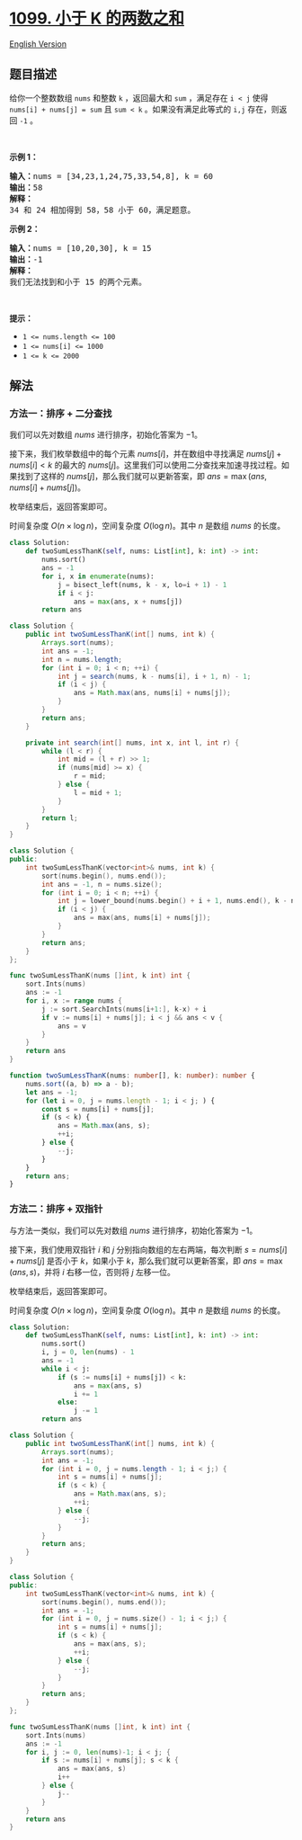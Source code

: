 # [1099. 小于 K 的两数之和](https://leetcode.cn/problems/two-sum-less-than-k)

[English Version](/solution/1000-1099/1099.Two%20Sum%20Less%20Than%20K/README_EN.md)

## 题目描述

<!-- 这里写题目描述 -->

<p>给你一个整数数组 <code>nums</code> 和整数 <code>k</code> ，返回最大和 <code>sum</code> ，满足存在 <code>i < j</code> 使得 <code>nums[i] + nums[j] = sum</code> 且 <code>sum < k</code> 。如果没有满足此等式的 <code>i,j</code> 存在，则返回 <code>-1</code> 。</p>

<p> </p>

<p><strong>示例 1：</strong></p>

<pre>
<strong>输入：</strong>nums = [34,23,1,24,75,33,54,8], k = 60
<strong>输出：</strong>58
<strong>解释：</strong>
34 和 24 相加得到 58，58 小于 60，满足题意。
</pre>

<p><strong>示例 2：</strong></p>

<pre>
<strong>输入：</strong>nums = [10,20,30], k = 15
<strong>输出：</strong>-1
<strong>解释：</strong>
我们无法找到和小于 15 的两个元素。</pre>

<p> </p>

<p><strong>提示：</strong></p>

<ul>
	<li><code>1 <= nums.length <= 100</code></li>
	<li><code>1 <= nums[i] <= 1000</code></li>
	<li><code>1 <= k <= 2000</code></li>
</ul>

## 解法

### 方法一：排序 + 二分查找

我们可以先对数组 $nums$ 进行排序，初始化答案为 $-1$。

接下来，我们枚举数组中的每个元素 $nums[i]$，并在数组中寻找满足 $nums[j] + nums[i] \lt k$ 的最大的 $nums[j]$。这里我们可以使用二分查找来加速寻找过程。如果找到了这样的 $nums[j]$，那么我们就可以更新答案，即 $ans = \max(ans, nums[i] + nums[j])$。

枚举结束后，返回答案即可。

时间复杂度 $O(n \times \log n)$，空间复杂度 $O(\log n)$。其中 $n$ 是数组 $nums$ 的长度。

<!-- tabs:start -->

```python
class Solution:
    def twoSumLessThanK(self, nums: List[int], k: int) -> int:
        nums.sort()
        ans = -1
        for i, x in enumerate(nums):
            j = bisect_left(nums, k - x, lo=i + 1) - 1
            if i < j:
                ans = max(ans, x + nums[j])
        return ans
```

```java
class Solution {
    public int twoSumLessThanK(int[] nums, int k) {
        Arrays.sort(nums);
        int ans = -1;
        int n = nums.length;
        for (int i = 0; i < n; ++i) {
            int j = search(nums, k - nums[i], i + 1, n) - 1;
            if (i < j) {
                ans = Math.max(ans, nums[i] + nums[j]);
            }
        }
        return ans;
    }

    private int search(int[] nums, int x, int l, int r) {
        while (l < r) {
            int mid = (l + r) >> 1;
            if (nums[mid] >= x) {
                r = mid;
            } else {
                l = mid + 1;
            }
        }
        return l;
    }
}
```

```cpp
class Solution {
public:
    int twoSumLessThanK(vector<int>& nums, int k) {
        sort(nums.begin(), nums.end());
        int ans = -1, n = nums.size();
        for (int i = 0; i < n; ++i) {
            int j = lower_bound(nums.begin() + i + 1, nums.end(), k - nums[i]) - nums.begin() - 1;
            if (i < j) {
                ans = max(ans, nums[i] + nums[j]);
            }
        }
        return ans;
    }
};
```

```go
func twoSumLessThanK(nums []int, k int) int {
	sort.Ints(nums)
	ans := -1
	for i, x := range nums {
		j := sort.SearchInts(nums[i+1:], k-x) + i
		if v := nums[i] + nums[j]; i < j && ans < v {
			ans = v
		}
	}
	return ans
}
```

```ts
function twoSumLessThanK(nums: number[], k: number): number {
    nums.sort((a, b) => a - b);
    let ans = -1;
    for (let i = 0, j = nums.length - 1; i < j; ) {
        const s = nums[i] + nums[j];
        if (s < k) {
            ans = Math.max(ans, s);
            ++i;
        } else {
            --j;
        }
    }
    return ans;
}
```

<!-- tabs:end -->

### 方法二：排序 + 双指针

与方法一类似，我们可以先对数组 $nums$ 进行排序，初始化答案为 $-1$。

接下来，我们使用双指针 $i$ 和 $j$ 分别指向数组的左右两端，每次判断 $s = nums[i] + nums[j]$ 是否小于 $k$，如果小于 $k$，那么我们就可以更新答案，即 $ans = \max(ans, s)$，并将 $i$ 右移一位，否则将 $j$ 左移一位。

枚举结束后，返回答案即可。

时间复杂度 $O(n \times \log n)$，空间复杂度 $O(\log n)$。其中 $n$ 是数组 $nums$ 的长度。

<!-- tabs:start -->

```python
class Solution:
    def twoSumLessThanK(self, nums: List[int], k: int) -> int:
        nums.sort()
        i, j = 0, len(nums) - 1
        ans = -1
        while i < j:
            if (s := nums[i] + nums[j]) < k:
                ans = max(ans, s)
                i += 1
            else:
                j -= 1
        return ans
```

```java
class Solution {
    public int twoSumLessThanK(int[] nums, int k) {
        Arrays.sort(nums);
        int ans = -1;
        for (int i = 0, j = nums.length - 1; i < j;) {
            int s = nums[i] + nums[j];
            if (s < k) {
                ans = Math.max(ans, s);
                ++i;
            } else {
                --j;
            }
        }
        return ans;
    }
}
```

```cpp
class Solution {
public:
    int twoSumLessThanK(vector<int>& nums, int k) {
        sort(nums.begin(), nums.end());
        int ans = -1;
        for (int i = 0, j = nums.size() - 1; i < j;) {
            int s = nums[i] + nums[j];
            if (s < k) {
                ans = max(ans, s);
                ++i;
            } else {
                --j;
            }
        }
        return ans;
    }
};
```

```go
func twoSumLessThanK(nums []int, k int) int {
	sort.Ints(nums)
	ans := -1
	for i, j := 0, len(nums)-1; i < j; {
		if s := nums[i] + nums[j]; s < k {
			ans = max(ans, s)
			i++
		} else {
			j--
		}
	}
	return ans
}
```

<!-- tabs:end -->

<!-- end -->
